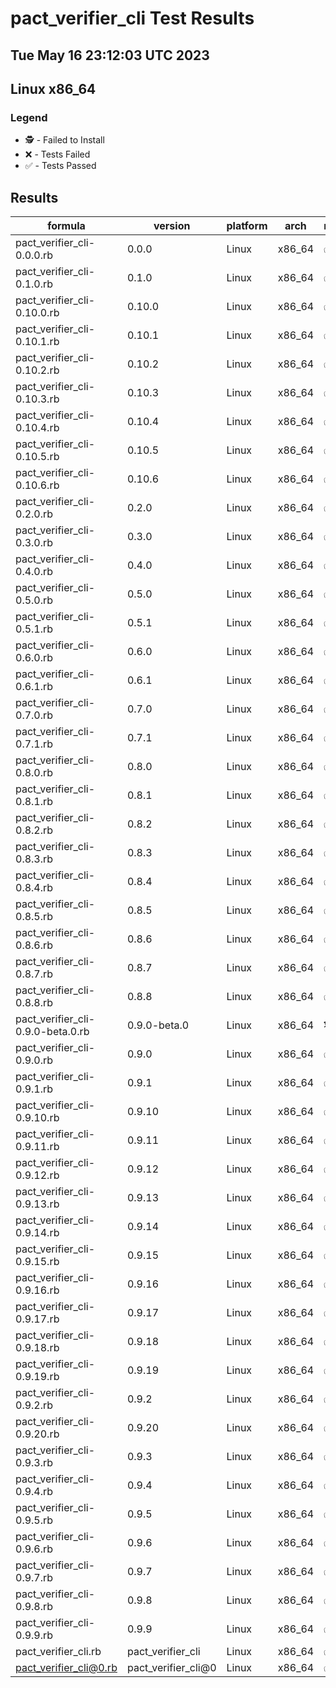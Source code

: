 # pact_verifier_cli Test Results
## Tue May 16 23:12:03 UTC 2023
## Linux x86_64
### Legend
- 🕵️ - Failed to Install
- ❌ - Tests Failed
- ✅ - Tests Passed

## Results
| formula | version | platform | arch | result |
| ------- | ------- | -------- | ---- | ------ |
| pact_verifier_cli-0.0.0.rb | 0.0.0 | Linux | x86_64 | ✅ |
| pact_verifier_cli-0.1.0.rb | 0.1.0 | Linux | x86_64 | ✅ |
| pact_verifier_cli-0.10.0.rb | 0.10.0 | Linux | x86_64 | ✅ |
| pact_verifier_cli-0.10.1.rb | 0.10.1 | Linux | x86_64 | ✅ |
| pact_verifier_cli-0.10.2.rb | 0.10.2 | Linux | x86_64 | ✅ |
| pact_verifier_cli-0.10.3.rb | 0.10.3 | Linux | x86_64 | ✅ |
| pact_verifier_cli-0.10.4.rb | 0.10.4 | Linux | x86_64 | ✅ |
| pact_verifier_cli-0.10.5.rb | 0.10.5 | Linux | x86_64 | ✅ |
| pact_verifier_cli-0.10.6.rb | 0.10.6 | Linux | x86_64 | ✅ |
| pact_verifier_cli-0.2.0.rb | 0.2.0 | Linux | x86_64 | ✅ |
| pact_verifier_cli-0.3.0.rb | 0.3.0 | Linux | x86_64 | ✅ |
| pact_verifier_cli-0.4.0.rb | 0.4.0 | Linux | x86_64 | ✅ |
| pact_verifier_cli-0.5.0.rb | 0.5.0 | Linux | x86_64 | ✅ |
| pact_verifier_cli-0.5.1.rb | 0.5.1 | Linux | x86_64 | ✅ |
| pact_verifier_cli-0.6.0.rb | 0.6.0 | Linux | x86_64 | ✅ |
| pact_verifier_cli-0.6.1.rb | 0.6.1 | Linux | x86_64 | ✅ |
| pact_verifier_cli-0.7.0.rb | 0.7.0 | Linux | x86_64 | ✅ |
| pact_verifier_cli-0.7.1.rb | 0.7.1 | Linux | x86_64 | ✅ |
| pact_verifier_cli-0.8.0.rb | 0.8.0 | Linux | x86_64 | ✅ |
| pact_verifier_cli-0.8.1.rb | 0.8.1 | Linux | x86_64 | ✅ |
| pact_verifier_cli-0.8.2.rb | 0.8.2 | Linux | x86_64 | ✅ |
| pact_verifier_cli-0.8.3.rb | 0.8.3 | Linux | x86_64 | ✅ |
| pact_verifier_cli-0.8.4.rb | 0.8.4 | Linux | x86_64 | ✅ |
| pact_verifier_cli-0.8.5.rb | 0.8.5 | Linux | x86_64 | ✅ |
| pact_verifier_cli-0.8.6.rb | 0.8.6 | Linux | x86_64 | ✅ |
| pact_verifier_cli-0.8.7.rb | 0.8.7 | Linux | x86_64 | ✅ |
| pact_verifier_cli-0.8.8.rb | 0.8.8 | Linux | x86_64 | ✅ |
| pact_verifier_cli-0.9.0-beta.0.rb | 0.9.0-beta.0 | Linux | x86_64 | 🕵️ |
| pact_verifier_cli-0.9.0.rb | 0.9.0 | Linux | x86_64 | ✅ |
| pact_verifier_cli-0.9.1.rb | 0.9.1 | Linux | x86_64 | ✅ |
| pact_verifier_cli-0.9.10.rb | 0.9.10 | Linux | x86_64 | ✅ |
| pact_verifier_cli-0.9.11.rb | 0.9.11 | Linux | x86_64 | ✅ |
| pact_verifier_cli-0.9.12.rb | 0.9.12 | Linux | x86_64 | ✅ |
| pact_verifier_cli-0.9.13.rb | 0.9.13 | Linux | x86_64 | ✅ |
| pact_verifier_cli-0.9.14.rb | 0.9.14 | Linux | x86_64 | ✅ |
| pact_verifier_cli-0.9.15.rb | 0.9.15 | Linux | x86_64 | ✅ |
| pact_verifier_cli-0.9.16.rb | 0.9.16 | Linux | x86_64 | ✅ |
| pact_verifier_cli-0.9.17.rb | 0.9.17 | Linux | x86_64 | ✅ |
| pact_verifier_cli-0.9.18.rb | 0.9.18 | Linux | x86_64 | ✅ |
| pact_verifier_cli-0.9.19.rb | 0.9.19 | Linux | x86_64 | ✅ |
| pact_verifier_cli-0.9.2.rb | 0.9.2 | Linux | x86_64 | ✅ |
| pact_verifier_cli-0.9.20.rb | 0.9.20 | Linux | x86_64 | ✅ |
| pact_verifier_cli-0.9.3.rb | 0.9.3 | Linux | x86_64 | ✅ |
| pact_verifier_cli-0.9.4.rb | 0.9.4 | Linux | x86_64 | ✅ |
| pact_verifier_cli-0.9.5.rb | 0.9.5 | Linux | x86_64 | ✅ |
| pact_verifier_cli-0.9.6.rb | 0.9.6 | Linux | x86_64 | ✅ |
| pact_verifier_cli-0.9.7.rb | 0.9.7 | Linux | x86_64 | ✅ |
| pact_verifier_cli-0.9.8.rb | 0.9.8 | Linux | x86_64 | ✅ |
| pact_verifier_cli-0.9.9.rb | 0.9.9 | Linux | x86_64 | ✅ |
| pact_verifier_cli.rb | pact_verifier_cli | Linux | x86_64 | ✅ |
| pact_verifier_cli@0.rb | pact_verifier_cli@0 | Linux | x86_64 | ✅ |
